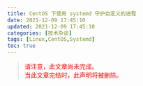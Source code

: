 ```yaml
---
title: CentOS 下使用 systemd 守护自定义的进程
date: 2021-12-09 17:45:10
updated: 2021-12-09 17:45:10
categories: [技术杂谈]
tags: [Linux,CentOS,Systemd]
toc: true
---
```


> <font color=red>请注意，此文章尚未完成。</font>  
> <font color=red>当此文章完结时，此声明将被删除。</font>
